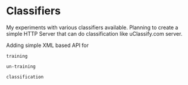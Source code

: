 Classifiers
===========

My experiments with various classifiers available. Planning to create a simple HTTP Server that can do classification like uClassify.com server. 

Adding simple XML based API for

	training

	un-training

	classification


